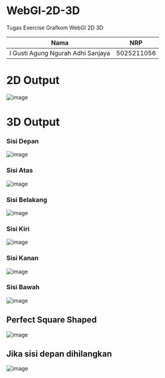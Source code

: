 # WebGl-2D-3D
Tugas Exercise Grafkom WebGl 2D 3D

| Nama                      | NRP        |
|---------------------------|------------|
|I Gusti Agung Ngurah Adhi Sanjaya         | 5025211056 |

# 2D Output
![image](https://github.com/txmlrd/WebGl-2D-3D/assets/87845735/72371d2a-1b58-4d57-8393-a34a9f899a12)


# 3D Output

### Sisi Depan
![image](https://github.com/txmlrd/WebGl-2D-3D/assets/87845735/acd05874-1713-49b0-9827-45eb70043f9a)
### Sisi Atas
![image](https://github.com/txmlrd/WebGl-2D-3D/assets/87845735/515900a2-c486-4153-9924-daad7b22512c)
### Sisi Belakang
![image](https://github.com/txmlrd/WebGl-2D-3D/assets/87845735/bdd0144d-4394-43e7-89b7-e9f27ac79687)
### Sisi Kiri
![image](https://github.com/txmlrd/WebGl-2D-3D/assets/87845735/156842c5-35a4-48cc-b635-c2da7748bf33)
### Sisi Kanan
![image](https://github.com/txmlrd/WebGl-2D-3D/assets/87845735/3ac92317-d539-4041-ae65-6e5e894800b6)
### Sisi Bawah
![image](https://github.com/txmlrd/WebGl-2D-3D/assets/87845735/5a349dab-f0f2-42ae-935d-65bc0d3720c5)
## Perfect Square Shaped
![image](https://github.com/txmlrd/WebGl-2D-3D/assets/87845735/02bb261d-6802-4ea8-963e-93bce8bc076a)
## Jika sisi depan dihilangkan
![image](https://github.com/txmlrd/WebGl-2D-3D/assets/87845735/90e36bde-7e7c-4af9-8080-b76ee002dd60)









